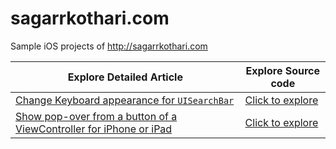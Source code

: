 # sagarrkothari.com
Sample iOS projects of http://sagarrkothari.com

| Explore Detailed Article | Explore Source code |
|---------|------------------|
| [Change Keyboard appearance for `UISearchBar`](http://sagarrkothari.com/2017/01/26/change-keyboard-appearance-for-uisearchbar/) | [Click to explore](https://github.com/sag333ar/sagarrkothari.com/tree/master/2017:01:26:change-keyboard-appearance-for-uisearchbar:) |
| [Show pop-over from a button of a ViewController for iPhone or iPad](http://sagarrkothari.com/2017/01/26/show-pop-over-from-a-button-of-a-viewcontroller-for-iphone-or-ipad/) | [Click to explore](https://github.com/sag333ar/sagarrkothari.com/tree/master/2017:01:26:show-pop-over-from-a-button-of-a-viewcontroller-for-iphone-or-ipad:/ShowPopover) |
